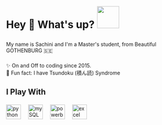 <h1 align="left">Hey 👋 What's up? <img src="https://media.giphy.com/media/v1.Y2lkPTc5MGI3NjExemxsMHEzdjdyZnRlZXFlOG80d3gzMG5tOWRsc2wwbWFuN2k2MmYxMCZlcD12MV9pbnRlcm5hbF9naWZfYnlfaWQmY3Q9cw/VulUOHG4NyMhx4VH48/giphy.gif" width="60"/></p> </h1> 

###

<p align="left">My name is Sachini and I'm a Master's student, from Beautiful GOTHENBURG 🇸🇪</p>


###

<p align="left">✨ On and Off to coding since 2015. <br>🎲 Fun fact: I have Tsundoku (積ん読) Syndrome</p>

###

<h2 align="left">I Play With </h2>

###

<div align="left">
  <img src="https://cdn.jsdelivr.net/gh/devicons/devicon/icons/python/python-original.svg"" height="40" alt="python logo"  />         
  <img width="12" />
  <img src="https://cdn.jsdelivr.net/gh/devicons/devicon/icons/mysql/mysql-original-wordmark.svg" height="40" alt="mySQL logo"  />
  <img width="12" />
  <img src="https://upload.wikimedia.org/wikipedia/commons/c/cf/New_Power_BI_Logo.svg" height="40" alt="powerbi logo"  />
  <img width="12" />
  <img src="https://upload.wikimedia.org/wikipedia/commons/7/73/Microsoft_Excel_2013-2019_logo.svg" height="40" alt="excel logo"  />
  <img width="12" />
</div>

###
